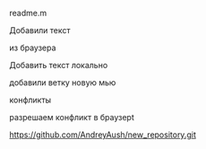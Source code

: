 readme.m

Добавили текст

из браузера 

Добавить текст локально


добавили ветку новую мью


конфликты

разрешаем конфликт в браузерt


https://github.com/AndreyAush/new_repository.git
